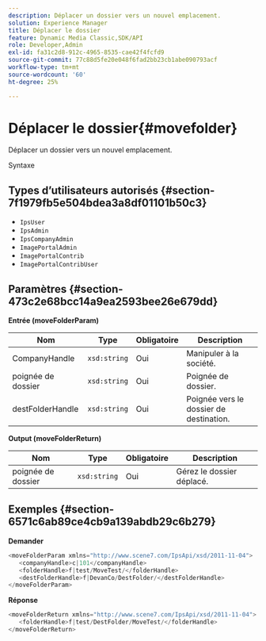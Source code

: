 ```yaml
---
description: Déplacer un dossier vers un nouvel emplacement.
solution: Experience Manager
title: Déplacer le dossier
feature: Dynamic Media Classic,SDK/API
role: Developer,Admin
exl-id: fa31c2d8-912c-4965-8535-cae42f4fcfd9
source-git-commit: 77c88d5fe20e048f6fad2bb23cb1abe090793acf
workflow-type: tm+mt
source-wordcount: '60'
ht-degree: 25%

---
```


# Déplacer le dossier{#movefolder}

Déplacer un dossier vers un nouvel emplacement.

Syntaxe

## Types d’utilisateurs autorisés {#section-7f1979fb5e504bdea3a8df01101b50c3}

* `IpsUser`
* `IpsAdmin`
* `IpsCompanyAdmin`
* `ImagePortalAdmin`
* `ImagePortalContrib`
* `ImagePortalContribUser`

## Paramètres {#section-473c2e68bcc14a9ea2593bee26e679dd}

**Entrée (moveFolderParam)**

| Nom | Type | Obligatoire | Description |
|---|---|---|---|
| CompanyHandle | `xsd:string` | Oui | Manipuler à la société. |
| poignée de dossier | `xsd:string` | Oui | Poignée de dossier. |
| destFolderHandle | `xsd:string` | Oui | Poignée vers le dossier de destination. |

**Output (moveFolderReturn)**

| Nom | Type | Obligatoire | Description |
|---|---|---|---|
| poignée de dossier | `xsd:string` | Oui | Gérez le dossier déplacé. |

## Exemples {#section-6571c6ab89ce4cb9a139abdb29c6b279}

**Demander**

```java
<moveFolderParam xmlns="http://www.scene7.com/IpsApi/xsd/2011-11-04">
   <companyHandle>c|101</companyHandle>
   <folderHandle>f|test/MoveTest/</folderHandle>
   <destFolderHandle>f|DevanCo/DestFolder/</destFolderHandle>
</moveFolderParam>
```

**Réponse**

```java
<moveFolderReturn xmlns="http://www.scene7.com/IpsApi/xsd/2011-11-04">
   <folderHandle>f|test/DestFolder/MoveTest/</folderHandle>
</moveFolderReturn>
```
